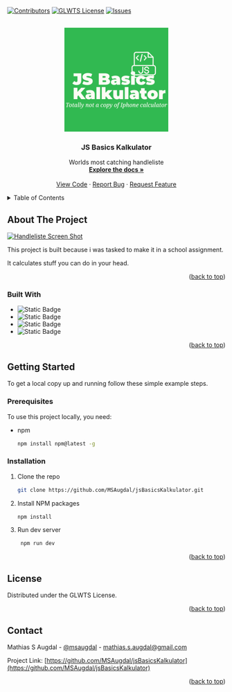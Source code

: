 <!-- Improved compatibility of back to top link: See: https://github.com/othneildrew/Best-README-Template/pull/73 -->
<a name="readme-top"></a>
<!--
*** Thanks for checking out the Best-README-Template. If you have a suggestion
*** that would make this better, please fork the repo and create a pull request
*** or simply open an issue with the tag "enhancement".
*** Don't forget to give the project a star!
*** Thanks again! Now go create something AMAZING! :D
-->



<!-- PROJECT SHIELDS -->
<!--
*** I'm using markdown "reference style" links for readability.
*** Reference links are enclosed in brackets [ ] instead of parentheses ( ).
*** See the bottom of this document for the declaration of the reference variables
*** for contributors-url, forks-url, etc. This is an optional, concise syntax you may use.
*** https://www.markdownguide.org/basic-syntax/#reference-style-links
-->
[![Contributors][contributors-shield]][contributors-url]
[![GLWTS License][license-shield]][license-url]
[![Issues][issues-shield]][issues-url]


<!-- PROJECT LOGO -->
<br />
<div align="center">
  <a href="https://github.com/MSAugdal/jsBasicsKalkulator">
    <img src="images/logo.png" alt="Logo" width="240" height="240">
  </a>

<h3 align="center">JS Basics Kalkulator</h3>

  <p align="center">
    Worlds most catching handleliste
    <br />
    <a href="https://github.com/MSAugdal/jsBasicsKalkulator"><strong>Explore the docs »</strong></a>
    <br />
    <br />
    <a href="https://github.com/MSAugdal/jsBasicsKalkulator">View Code</a>
    ·
    <a href="https://github.com/MSAugdal/jsBasicsKalkulator/issues/new?labels=bug&template=bug-report---.md">Report Bug</a>
    ·
    <a href="https://github.com/MSAugdal/jsBasicsKalkulator/issues/new?labels=enhancement&template=feature-request---.md">Request Feature</a>
  </p>
</div>



<!-- TABLE OF CONTENTS -->
<details>
  <summary>Table of Contents</summary>
  <ol>
    <li>
      <a href="#about-the-project">About The Project</a>
      <ul>
        <li><a href="#built-with">Built With</a></li>
      </ul>
    </li>
    <li>
      <a href="#getting-started">Getting Started</a>
      <ul>
        <li><a href="#prerequisites">Prerequisites</a></li>
        <li><a href="#installation">Installation</a></li>
      </ul>
    </li>
    <li><a href="#license">License</a></li>
    <li><a href="#contact">Contact</a></li>
  </ol>
</details>



<!-- ABOUT THE PROJECT -->
## About The Project

[![Handleliste Screen Shot][product-screenshot]](https://github.com/MSAugdal/jsBasicsKalkulator)

This project is built because i was tasked to make it in a school assignment.

It calculates stuff you can do in your head.
<p align="right">(<a href="#readme-top">back to top</a>)</p>



### Built With

* ![Static Badge](https://img.shields.io/badge/TailwindCSS-000000?style=for-the-badge&logo=tailwindcss)
* ![Static Badge](https://img.shields.io/badge/JavaScript-000000?style=for-the-badge&logo=javascript)
* ![Static Badge](https://img.shields.io/badge/HTML5-000000?style=for-the-badge&logo=html5)
* ![Static Badge](https://img.shields.io/badge/Vite-000000?style=for-the-badge&logo=vite)


<p align="right">(<a href="#readme-top">back to top</a>)</p>



<!-- GETTING STARTED -->
## Getting Started

To get a local copy up and running follow these simple example steps.

### Prerequisites

To use this project locally, you need:
* npm
  ```sh
  npm install npm@latest -g
  ```

### Installation

1. Clone the repo
   ```sh
   git clone https://github.com/MSAugdal/jsBasicsKalkulator.git
   ```
2. Install NPM packages
   ```sh
   npm install
   ```
3. Run dev server
   ```sh
    npm run dev
   ```

<p align="right">(<a href="#readme-top">back to top</a>)</p>


<!-- LICENSE -->
## License

Distributed under the GLWTS License.

<p align="right">(<a href="#readme-top">back to top</a>)</p>



<!-- CONTACT -->
## Contact

Mathias S Augdal - [@msaugdal](https://twitter.com/msaugdal) - mathias.s.augdal@gmail.com

Project Link: [https://github.com/MSAugdal/jsBasicsKalkulator](https://github.com/MSAugdal/jsBasicsKalkulator)

<p align="right">(<a href="#readme-top">back to top</a>)</p>



<!-- MARKDOWN LINKS & IMAGES -->
<!-- https://www.markdownguide.org/basic-syntax/#reference-style-links -->
[contributors-shield]: https://img.shields.io/github/contributors/MSAugdal/jsBasicsKalkulator.svg?style=for-the-badge
[contributors-url]: https://github.com/MSAugdal/jsBasicsKalkulator/graphs/contributors
[forks-shield]: https://img.shields.io/github/forks/MSAugdal/jsBasicsKalkulator.svg?style=for-the-badge
[forks-url]: https://github.com/MSAugdal/jsBasicsKalkulator/network/members
[stars-shield]: https://img.shields.io/github/stars/MSAugdal/jsBasicsKalkulator.svg?style=for-the-badge
[stars-url]: https://github.com/MSAugdal/jsBasicsKalkulator/stargazers
[issues-shield]: https://img.shields.io/github/issues/MSAugdal/jsBasicsKalkulator.svg?style=for-the-badge
[issues-url]: https://github.com/MSAugdal/jsBasicsKalkulator/issues
[license-shield]: https://img.shields.io/github/license/MSAugdal/jsBasicsKalkulator.svg?style=for-the-badge
[license-url]: https://github.com/MSAugdal/jsBasicsKalkulator/blob/master/LICENSE.md
[linkedin-shield]: https://img.shields.io/badge/-LinkedIn-black.svg?style=for-the-badge&logo=linkedin&colorB=555
[linkedin-url]: https://linkedin.com/in/linkedin_username
[product-screenshot]: images/screenshot.png
[Next.js]: https://img.shields.io/badge/next.js-000000?style=for-the-badge&logo=nextdotjs&logoColor=white
[Next-url]: https://nextjs.org/
[React.js]: https://img.shields.io/badge/React-20232A?style=for-the-badge&logo=react&logoColor=61DAFB
[React-url]: https://reactjs.org/
[Vue.js]: https://img.shields.io/badge/Vue.js-35495E?style=for-the-badge&logo=vuedotjs&logoColor=4FC08D
[Vue-url]: https://vuejs.org/
[Angular.io]: https://img.shields.io/badge/Angular-DD0031?style=for-the-badge&logo=angular&logoColor=white
[Angular-url]: https://angular.io/
[Svelte.dev]: https://img.shields.io/badge/Svelte-4A4A55?style=for-the-badge&logo=svelte&logoColor=FF3E00
[Svelte-url]: https://svelte.dev/
[Laravel.com]: https://img.shields.io/badge/Laravel-FF2D20?style=for-the-badge&logo=laravel&logoColor=white
[Laravel-url]: https://laravel.com
[Bootstrap.com]: https://img.shields.io/badge/Bootstrap-563D7C?style=for-the-badge&logo=bootstrap&logoColor=white
[Bootstrap-url]: https://getbootstrap.com
[JQuery.com]: https://img.shields.io/badge/jQuery-0769AD?style=for-the-badge&logo=jquery&logoColor=white
[JQuery-url]: https://jquery.com 
